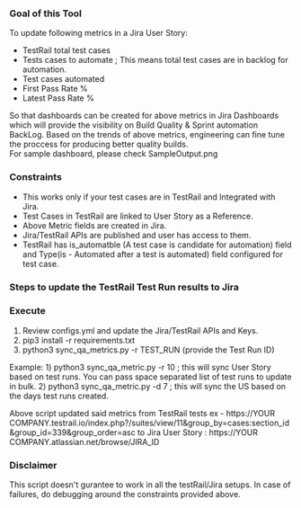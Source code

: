 ### Goal of this Tool
To update following metrics in a Jira User Story:
* TestRail total test cases
* Tests cases to automate ; This means total test cases are in backlog for automation. 
* Test cases automated 
* First Pass Rate % 
* Latest Pass Rate %   

So that dashboards can be created for above metrics in Jira Dashboards which will provide the visibility on Build Quality & Sprint automation BackLog. 
Based on the trends of above metrics, engineering can fine tune the proccess for producing better quality builds.   
For sample dashboard, please check SampleOutput.png 

### Constraints 
* This works only if your test cases are in TestRail and Integrated with Jira.
* Test Cases in TestRail are linked to User Story as a Reference. 
* Above Metric fields are created in Jira. 
* Jira/TestRail APIs are published and user has  access to them.
* TestRail has is_automatble (A test case is candidate for automation) field and Type(is - Automated after a test is automated) field configured for test case.  

### Steps to update the TestRail Test Run results to Jira

### Execute 
1. Review configs.yml and update the Jira/TestRail APIs and Keys. 
2. pip3 install -r requirements.txt
3. python3 sync_qa_metrics.py -r TEST_RUN  (provide the Test Run ID)

Example: 1)  python3 sync_qa_metric.py -r  10  ; this will sync User Story based on test runs. You can pass space separated list of test runs to update in bulk. 
         2)  python3 sync_qa_metric.py -d 7  ; this will sync the US based on the days test runs created.

Above script updated said metrics from  TestRail tests ex - https://YOUR COMPANY.testrail.io/index.php?/suites/view/11&group_by=cases:section_id&group_id=339&group_order=asc
to Jira User Story : https://YOUR COMPANY.atlassian.net/browse/JIRA_ID

### Disclaimer 
This script doesn't gurantee to work in all the testRail/Jira setups. In case of failures, do debugging around the constraints provided above. 

